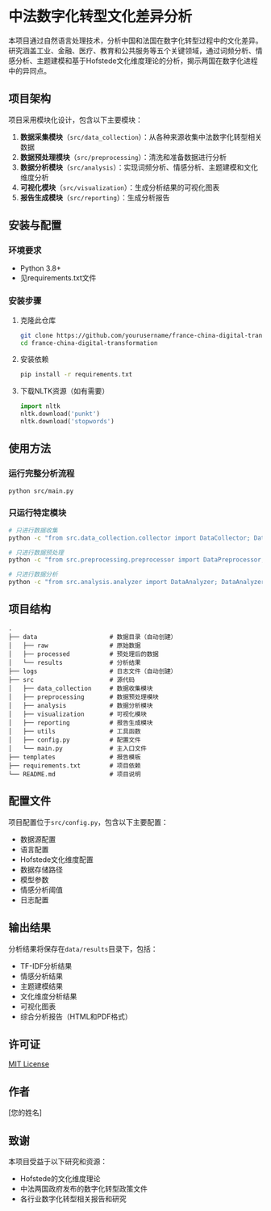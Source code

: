# 中法数字化转型文化差异分析

本项目通过自然语言处理技术，分析中国和法国在数字化转型过程中的文化差异。研究涵盖工业、金融、医疗、教育和公共服务等五个关键领域，通过词频分析、情感分析、主题建模和基于Hofstede文化维度理论的分析，揭示两国在数字化进程中的异同点。

## 项目架构

项目采用模块化设计，包含以下主要模块：

1. **数据采集模块**（`src/data_collection`）：从各种来源收集中法数字化转型相关数据
2. **数据预处理模块**（`src/preprocessing`）：清洗和准备数据进行分析
3. **数据分析模块**（`src/analysis`）：实现词频分析、情感分析、主题建模和文化维度分析
4. **可视化模块**（`src/visualization`）：生成分析结果的可视化图表
5. **报告生成模块**（`src/reporting`）：生成分析报告

## 安装与配置

### 环境要求
- Python 3.8+
- 见requirements.txt文件

### 安装步骤

1. 克隆此仓库
   ```bash
   git clone https://github.com/yourusername/france-china-digital-transformation.git
   cd france-china-digital-transformation
   ```

2. 安装依赖
   ```bash
   pip install -r requirements.txt
   ```

3. 下载NLTK资源（如有需要）
   ```python
   import nltk
   nltk.download('punkt')
   nltk.download('stopwords')
   ```

## 使用方法

### 运行完整分析流程

```bash
python src/main.py
```

### 只运行特定模块

```bash
# 只进行数据收集
python -c "from src.data_collection.collector import DataCollector; DataCollector().collect_all()"

# 只进行数据预处理
python -c "from src.preprocessing.preprocessor import DataPreprocessor; DataPreprocessor().preprocess_all()"

# 只进行数据分析
python -c "from src.analysis.analyzer import DataAnalyzer; DataAnalyzer().analyze_all()"
```

## 项目结构

```
.
├── data                    # 数据目录（自动创建）
│   ├── raw                 # 原始数据
│   ├── processed           # 预处理后的数据
│   └── results             # 分析结果
├── logs                    # 日志文件（自动创建）
├── src                     # 源代码
│   ├── data_collection     # 数据收集模块
│   ├── preprocessing       # 数据预处理模块
│   ├── analysis            # 数据分析模块
│   ├── visualization       # 可视化模块
│   ├── reporting           # 报告生成模块
│   ├── utils               # 工具函数
│   ├── config.py           # 配置文件
│   └── main.py             # 主入口文件
├── templates               # 报告模板
├── requirements.txt        # 项目依赖
└── README.md               # 项目说明
```

## 配置文件

项目配置位于`src/config.py`，包含以下主要配置：

- 数据源配置
- 语言配置
- Hofstede文化维度配置
- 数据存储路径
- 模型参数
- 情感分析阈值
- 日志配置

## 输出结果

分析结果将保存在`data/results`目录下，包括：

- TF-IDF分析结果
- 情感分析结果
- 主题建模结果
- 文化维度分析结果
- 可视化图表
- 综合分析报告（HTML和PDF格式）

## 许可证

[MIT License](LICENSE)

## 作者

[您的姓名]

## 致谢

本项目受益于以下研究和资源：
- Hofstede的文化维度理论
- 中法两国政府发布的数字化转型政策文件
- 各行业数字化转型相关报告和研究 